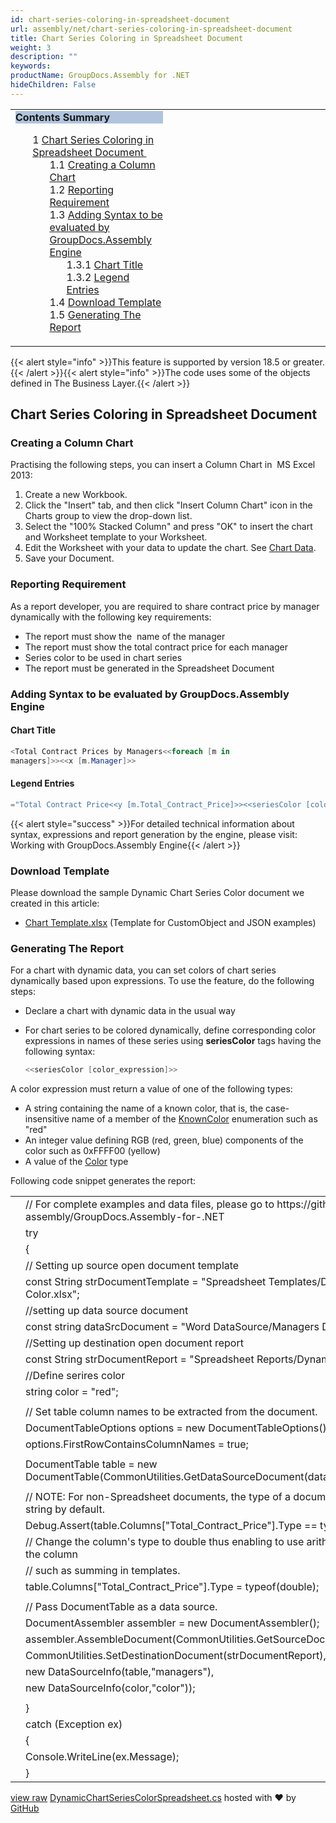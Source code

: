 ```yaml
---
id: chart-series-coloring-in-spreadsheet-document
url: assembly/net/chart-series-coloring-in-spreadsheet-document
title: Chart Series Coloring in Spreadsheet Document
weight: 3
description: ""
keywords: 
productName: GroupDocs.Assembly for .NET
hideChildren: False
---
```

<table class="sectionMacro" border="0" cellpadding="5" cellspacing="0" width="100%"><tbody><tr><td valign="top" width="50%"><div class="panel" style="border-top-width: 1px; border-right-width: 1px; border-bottom-width: 1px; border-left-width: 1px;"><div class="panelHeader" style="border-bottom-width: 1px; background-color: rgb(176, 196, 222);"><b>Contents Summary</b></div><div class="panelContent"><style type="text/css">div.rbtoc1590388625193 { padding-top: 0px; padding-right: 0px; padding-bottom: 0px; padding-left: 0px; }div.rbtoc1590388625193 ul { list-style-type: none; list-style-image: none; margin-left: 0px; }div.rbtoc1590388625193 li { margin-left: 0px; padding-left: 0px; }</style><div class="toc rbtoc1590388625193"><ul class="toc-indentation"><li><span class="TOCOutline">1</span> <a href="#ChartSeriesColoringinSpreadsheetDocument-ChartSeriesColoringinSpreadsheetDocument">Chart Series Coloring in Spreadsheet&nbsp;Document&nbsp;</a><ul class="toc-indentation"><li><span class="TOCOutline">1.1</span> <a href="#ChartSeriesColoringinSpreadsheetDocument-CreatingaColumnChart">Creating a Column Chart</a></li><li><span class="TOCOutline">1.2</span> <a href="#ChartSeriesColoringinSpreadsheetDocument-ReportingRequirement">Reporting Requirement</a></li><li><span class="TOCOutline">1.3</span> <a href="#ChartSeriesColoringinSpreadsheetDocument-AddingSyntaxtobeevaluatedbyGroupDocs.AssemblyEngine">Adding Syntax to be evaluated by GroupDocs.Assembly Engine</a><ul class="toc-indentation"><li><span class="TOCOutline">1.3.1</span> <a href="#ChartSeriesColoringinSpreadsheetDocument-ChartTitle">Chart Title</a></li><li><span class="TOCOutline">1.3.2</span> <a href="#ChartSeriesColoringinSpreadsheetDocument-LegendEntries">Legend Entries</a></li></ul></li><li><span class="TOCOutline">1.4</span> <a href="#ChartSeriesColoringinSpreadsheetDocument-DownloadTemplate">Download Template</a></li><li><span class="TOCOutline">1.5</span> <a href="#ChartSeriesColoringinSpreadsheetDocument-GeneratingTheReport">Generating The Report</a></li></ul></li></ul></div></div></div></td><td valign="top" width="15%">&nbsp;</td><td valign="top" width="35%">&nbsp;</td></tr></tbody></table>

{{< alert style="info" >}}This feature is supported by version 18.5 or greater.{{< /alert >}}{{< alert style="info" >}}The code uses some of the objects defined in The Business Layer.{{< /alert >}}

## Chart Series Coloring in Spreadsheet Document 

### Creating a Column Chart

Practising the following steps, you can insert a Column Chart in  MS Excel 2013:

1.  Create a new Workbook.
2.  Click the "Insert" tab, and then click "Insert Column Chart" icon in the Charts group to view the drop-down list.
3.  Select the "100% Stacked Column" and press "OK" to insert the chart and Worksheet template to your Worksheet.
4.  Edit the Worksheet with your data to update the chart. See [Chart Data](Chart%2BSeries%2BColoring%2Bin%2BSpreadsheet%2BDocument.html).
5.  Save your Document.  
      
    

### Reporting Requirement

As a report developer, you are required to share contract price by manager dynamically with the following key requirements:

*   The report must show the  name of the manager
*   The report must show the total contract price for each manager 
*   Series color to be used in chart series 
*   The report must be generated in the Spreadsheet Document

### Adding Syntax to be evaluated by GroupDocs.Assembly Engine

#### Chart Title

```csharp
<Total Contract Prices by Managers<<foreach [m in
managers]>><<x [m.Manager]>>

```

#### Legend Entries

```csharp
="Total Contract Price<<y [m.Total_Contract_Price]>><<seriesColor [color]>>"
```

{{< alert style="success" >}}For detailed technical information about syntax, expressions and report generation by the engine, please visit: Working with GroupDocs.Assembly Engine{{< /alert >}}

### Download Template

Please download the sample Dynamic Chart Series Color document we created in this article:

*   [Chart Template.xlsx](https://github.com/groupdocs-assembly/GroupDocs.Assembly-for-.NET/blob/master/Examples/Data/Source/Spreadsheet%20Templates/Dynamic%20Chart%20Series%20Color.xlsx) (Template for CustomObject and JSON examples) 

### Generating The Report

For a chart with dynamic data, you can set colors of chart series dynamically based upon expressions. To use the feature, do the following steps:

*   Declare a chart with dynamic data in the usual way
*   For chart series to be colored dynamically, define corresponding color expressions in names of these series using **seriesColor** tags having the following syntax:
    
    ```csharp
    <<seriesColor [color_expression]>>
    ```
    

A color expression must return a value of one of the following types:

*   A string containing the name of a known color, that is, the case-insensitive name of a member of the [KnownColor](https://msdn.microsoft.com/en-us/library/system.drawing.knowncolor(v=vs.110).aspx) enumeration such as "red"
*   An integer value defining RGB (red, green, blue) components of the color such as 0xFFFF00 (yellow)
*   A value of the [Color](http://msdn.microsoft.com/en-us/library/system.drawing.color(v=vs.110).aspx) type

Following code snippet generates the report:

<table class="highlight tab-size js-file-line-container" data-tab-size="8" data-paste-markdown-skip=""><tbody><tr><td id="file-dynamicchartseriescolorspreadsheet-cs-L1" class="blob-num js-line-number" data-line-number="1"></td><td id="file-dynamicchartseriescolorspreadsheet-cs-LC1" class="blob-code blob-code-inner js-file-line"><span class="pl-c"><span class="pl-c">//</span> For complete examples and data files, please go to https://github.com/groupdocs-assembly/GroupDocs.Assembly-for-.NET</span></td></tr><tr><td id="file-dynamicchartseriescolorspreadsheet-cs-L2" class="blob-num js-line-number" data-line-number="2"></td><td id="file-dynamicchartseriescolorspreadsheet-cs-LC2" class="blob-code blob-code-inner js-file-line"><span class="pl-k">try</span></td></tr><tr><td id="file-dynamicchartseriescolorspreadsheet-cs-L3" class="blob-num js-line-number" data-line-number="3"></td><td id="file-dynamicchartseriescolorspreadsheet-cs-LC3" class="blob-code blob-code-inner js-file-line">{</td></tr><tr><td id="file-dynamicchartseriescolorspreadsheet-cs-L4" class="blob-num js-line-number" data-line-number="4"></td><td id="file-dynamicchartseriescolorspreadsheet-cs-LC4" class="blob-code blob-code-inner js-file-line"><span class="pl-c"><span class="pl-c">//</span> Setting up source open document template</span></td></tr><tr><td id="file-dynamicchartseriescolorspreadsheet-cs-L5" class="blob-num js-line-number" data-line-number="5"></td><td id="file-dynamicchartseriescolorspreadsheet-cs-LC5" class="blob-code blob-code-inner js-file-line"><span class="pl-k">const</span> <span class="pl-en">String</span> <span class="pl-smi">strDocumentTemplate</span> <span class="pl-k">=</span> <span class="pl-s"><span class="pl-pds">"</span>Spreadsheet Templates/Dynamic Chart Series Color.xlsx<span class="pl-pds">"</span></span>;</td></tr><tr><td id="file-dynamicchartseriescolorspreadsheet-cs-L6" class="blob-num js-line-number" data-line-number="6"></td><td id="file-dynamicchartseriescolorspreadsheet-cs-LC6" class="blob-code blob-code-inner js-file-line"><span class="pl-c"><span class="pl-c">//</span>setting up data source document</span></td></tr><tr><td id="file-dynamicchartseriescolorspreadsheet-cs-L7" class="blob-num js-line-number" data-line-number="7"></td><td id="file-dynamicchartseriescolorspreadsheet-cs-LC7" class="blob-code blob-code-inner js-file-line"><span class="pl-k">const</span> <span class="pl-k">string</span> <span class="pl-smi">dataSrcDocument</span> <span class="pl-k">=</span> <span class="pl-s"><span class="pl-pds">"</span>Word DataSource/Managers Data.docx<span class="pl-pds">"</span></span>;</td></tr><tr><td id="file-dynamicchartseriescolorspreadsheet-cs-L8" class="blob-num js-line-number" data-line-number="8"></td><td id="file-dynamicchartseriescolorspreadsheet-cs-LC8" class="blob-code blob-code-inner js-file-line"><span class="pl-c"><span class="pl-c">//</span>Setting up destination open document report</span></td></tr><tr><td id="file-dynamicchartseriescolorspreadsheet-cs-L9" class="blob-num js-line-number" data-line-number="9"></td><td id="file-dynamicchartseriescolorspreadsheet-cs-LC9" class="blob-code blob-code-inner js-file-line"><span class="pl-k">const</span> <span class="pl-en">String</span> <span class="pl-smi">strDocumentReport</span> <span class="pl-k">=</span> <span class="pl-s"><span class="pl-pds">"</span>Spreadsheet Reports/Dynamic Chart Series Color.xlsx<span class="pl-pds">"</span></span>;</td></tr><tr><td id="file-dynamicchartseriescolorspreadsheet-cs-L10" class="blob-num js-line-number" data-line-number="10"></td><td id="file-dynamicchartseriescolorspreadsheet-cs-LC10" class="blob-code blob-code-inner js-file-line"><span class="pl-c"><span class="pl-c">//</span>Define serires color</span></td></tr><tr><td id="file-dynamicchartseriescolorspreadsheet-cs-L11" class="blob-num js-line-number" data-line-number="11"></td><td id="file-dynamicchartseriescolorspreadsheet-cs-LC11" class="blob-code blob-code-inner js-file-line"><span class="pl-k">string</span> <span class="pl-smi">color</span> <span class="pl-k">=</span> <span class="pl-s"><span class="pl-pds">"</span>red<span class="pl-pds">"</span></span>;</td></tr><tr><td id="file-dynamicchartseriescolorspreadsheet-cs-L12" class="blob-num js-line-number" data-line-number="12"></td><td id="file-dynamicchartseriescolorspreadsheet-cs-LC12" class="blob-code blob-code-inner js-file-line"></td></tr><tr><td id="file-dynamicchartseriescolorspreadsheet-cs-L13" class="blob-num js-line-number" data-line-number="13"></td><td id="file-dynamicchartseriescolorspreadsheet-cs-LC13" class="blob-code blob-code-inner js-file-line"><span class="pl-c"><span class="pl-c">//</span> Set table column names to be extracted from the document.</span></td></tr><tr><td id="file-dynamicchartseriescolorspreadsheet-cs-L14" class="blob-num js-line-number" data-line-number="14"></td><td id="file-dynamicchartseriescolorspreadsheet-cs-LC14" class="blob-code blob-code-inner js-file-line"><span class="pl-en">DocumentTableOptions</span> <span class="pl-smi">options</span> <span class="pl-k">=</span> <span class="pl-k">new</span> <span class="pl-en">DocumentTableOptions</span>();</td></tr><tr><td id="file-dynamicchartseriescolorspreadsheet-cs-L15" class="blob-num js-line-number" data-line-number="15"></td><td id="file-dynamicchartseriescolorspreadsheet-cs-LC15" class="blob-code blob-code-inner js-file-line"><span class="pl-smi">options</span>.<span class="pl-smi">FirstRowContainsColumnNames</span> <span class="pl-k">=</span> <span class="pl-c1">true</span>;</td></tr><tr><td id="file-dynamicchartseriescolorspreadsheet-cs-L16" class="blob-num js-line-number" data-line-number="16"></td><td id="file-dynamicchartseriescolorspreadsheet-cs-LC16" class="blob-code blob-code-inner js-file-line"></td></tr><tr><td id="file-dynamicchartseriescolorspreadsheet-cs-L17" class="blob-num js-line-number" data-line-number="17"></td><td id="file-dynamicchartseriescolorspreadsheet-cs-LC17" class="blob-code blob-code-inner js-file-line"><span class="pl-en">DocumentTable</span> <span class="pl-smi">table</span> <span class="pl-k">=</span> <span class="pl-k">new</span> <span class="pl-en">DocumentTable</span>(<span class="pl-smi">CommonUtilities</span>.<span class="pl-en">GetDataSourceDocument</span>(<span class="pl-smi">dataSrcDocument</span>), <span class="pl-c1">1</span>, <span class="pl-smi">options</span>);</td></tr><tr><td id="file-dynamicchartseriescolorspreadsheet-cs-L18" class="blob-num js-line-number" data-line-number="18"></td><td id="file-dynamicchartseriescolorspreadsheet-cs-LC18" class="blob-code blob-code-inner js-file-line"></td></tr><tr><td id="file-dynamicchartseriescolorspreadsheet-cs-L19" class="blob-num js-line-number" data-line-number="19"></td><td id="file-dynamicchartseriescolorspreadsheet-cs-LC19" class="blob-code blob-code-inner js-file-line"><span class="pl-c"><span class="pl-c">//</span> NOTE: For non-Spreadsheet documents, the type of a document table column is always string by default.</span></td></tr><tr><td id="file-dynamicchartseriescolorspreadsheet-cs-L20" class="blob-num js-line-number" data-line-number="20"></td><td id="file-dynamicchartseriescolorspreadsheet-cs-LC20" class="blob-code blob-code-inner js-file-line"><span class="pl-smi">Debug</span>.<span class="pl-en">Assert</span>(<span class="pl-smi">table</span>.<span class="pl-smi">Columns</span>[<span class="pl-s"><span class="pl-pds">"</span>Total_Contract_Price<span class="pl-pds">"</span></span>].<span class="pl-smi">Type</span> <span class="pl-k">==</span> <span class="pl-k">typeof</span>(<span class="pl-k">string</span>));</td></tr><tr><td id="file-dynamicchartseriescolorspreadsheet-cs-L21" class="blob-num js-line-number" data-line-number="21"></td><td id="file-dynamicchartseriescolorspreadsheet-cs-LC21" class="blob-code blob-code-inner js-file-line"><span class="pl-c"><span class="pl-c">//</span> Change the column's type to double thus enabling to use arithmetic operations on values of the column</span></td></tr><tr><td id="file-dynamicchartseriescolorspreadsheet-cs-L22" class="blob-num js-line-number" data-line-number="22"></td><td id="file-dynamicchartseriescolorspreadsheet-cs-LC22" class="blob-code blob-code-inner js-file-line"><span class="pl-c"><span class="pl-c">//</span> such as summing in templates.</span></td></tr><tr><td id="file-dynamicchartseriescolorspreadsheet-cs-L23" class="blob-num js-line-number" data-line-number="23"></td><td id="file-dynamicchartseriescolorspreadsheet-cs-LC23" class="blob-code blob-code-inner js-file-line"><span class="pl-smi">table</span>.<span class="pl-smi">Columns</span>[<span class="pl-s"><span class="pl-pds">"</span>Total_Contract_Price<span class="pl-pds">"</span></span>].<span class="pl-smi">Type</span> <span class="pl-k">=</span> <span class="pl-k">typeof</span>(<span class="pl-k">double</span>);</td></tr><tr><td id="file-dynamicchartseriescolorspreadsheet-cs-L24" class="blob-num js-line-number" data-line-number="24"></td><td id="file-dynamicchartseriescolorspreadsheet-cs-LC24" class="blob-code blob-code-inner js-file-line"></td></tr><tr><td id="file-dynamicchartseriescolorspreadsheet-cs-L25" class="blob-num js-line-number" data-line-number="25"></td><td id="file-dynamicchartseriescolorspreadsheet-cs-LC25" class="blob-code blob-code-inner js-file-line"><span class="pl-c"><span class="pl-c">//</span> Pass DocumentTable as a data source.</span></td></tr><tr><td id="file-dynamicchartseriescolorspreadsheet-cs-L26" class="blob-num js-line-number" data-line-number="26"></td><td id="file-dynamicchartseriescolorspreadsheet-cs-LC26" class="blob-code blob-code-inner js-file-line"><span class="pl-en">DocumentAssembler</span> <span class="pl-smi">assembler</span> <span class="pl-k">=</span> <span class="pl-k">new</span> <span class="pl-en">DocumentAssembler</span>();</td></tr><tr><td id="file-dynamicchartseriescolorspreadsheet-cs-L27" class="blob-num js-line-number" data-line-number="27"></td><td id="file-dynamicchartseriescolorspreadsheet-cs-LC27" class="blob-code blob-code-inner js-file-line"><span class="pl-smi">assembler</span>.<span class="pl-en">AssembleDocument</span>(<span class="pl-smi">CommonUtilities</span>.<span class="pl-en">GetSourceDocument</span>(<span class="pl-smi">strDocumentTemplate</span>),</td></tr><tr><td id="file-dynamicchartseriescolorspreadsheet-cs-L28" class="blob-num js-line-number" data-line-number="28"></td><td id="file-dynamicchartseriescolorspreadsheet-cs-LC28" class="blob-code blob-code-inner js-file-line"><span class="pl-smi">CommonUtilities</span>.<span class="pl-en">SetDestinationDocument</span>(<span class="pl-smi">strDocumentReport</span>),</td></tr><tr><td id="file-dynamicchartseriescolorspreadsheet-cs-L29" class="blob-num js-line-number" data-line-number="29"></td><td id="file-dynamicchartseriescolorspreadsheet-cs-LC29" class="blob-code blob-code-inner js-file-line"><span class="pl-k">new</span> <span class="pl-en">DataSourceInfo</span>(<span class="pl-smi">table</span>,<span class="pl-s"><span class="pl-pds">"</span>managers<span class="pl-pds">"</span></span>),</td></tr><tr><td id="file-dynamicchartseriescolorspreadsheet-cs-L30" class="blob-num js-line-number" data-line-number="30"></td><td id="file-dynamicchartseriescolorspreadsheet-cs-LC30" class="blob-code blob-code-inner js-file-line"><span class="pl-k">new</span> <span class="pl-en">DataSourceInfo</span>(<span class="pl-smi">color</span>,<span class="pl-s"><span class="pl-pds">"</span>color<span class="pl-pds">"</span></span>));</td></tr><tr><td id="file-dynamicchartseriescolorspreadsheet-cs-L31" class="blob-num js-line-number" data-line-number="31"></td><td id="file-dynamicchartseriescolorspreadsheet-cs-LC31" class="blob-code blob-code-inner js-file-line"></td></tr><tr><td id="file-dynamicchartseriescolorspreadsheet-cs-L32" class="blob-num js-line-number" data-line-number="32"></td><td id="file-dynamicchartseriescolorspreadsheet-cs-LC32" class="blob-code blob-code-inner js-file-line">}</td></tr><tr><td id="file-dynamicchartseriescolorspreadsheet-cs-L33" class="blob-num js-line-number" data-line-number="33"></td><td id="file-dynamicchartseriescolorspreadsheet-cs-LC33" class="blob-code blob-code-inner js-file-line"><span class="pl-k">catch</span> (<span class="pl-en">Exception</span> <span class="pl-smi">ex</span>)</td></tr><tr><td id="file-dynamicchartseriescolorspreadsheet-cs-L34" class="blob-num js-line-number" data-line-number="34"></td><td id="file-dynamicchartseriescolorspreadsheet-cs-LC34" class="blob-code blob-code-inner js-file-line">{</td></tr><tr><td id="file-dynamicchartseriescolorspreadsheet-cs-L35" class="blob-num js-line-number" data-line-number="35"></td><td id="file-dynamicchartseriescolorspreadsheet-cs-LC35" class="blob-code blob-code-inner js-file-line"><span class="pl-smi">Console</span>.<span class="pl-en">WriteLine</span>(<span class="pl-smi">ex</span>.<span class="pl-smi">Message</span>);</td></tr><tr><td id="file-dynamicchartseriescolorspreadsheet-cs-L36" class="blob-num js-line-number" data-line-number="36"></td><td id="file-dynamicchartseriescolorspreadsheet-cs-LC36" class="blob-code blob-code-inner js-file-line">}</td></tr></tbody></table>

[view raw](https://gist.github.com/GroupDocsGists/afd94fbab248943951d921344460fbb2/raw/71a8d8aa50420648fdb2bac8714b019b43d9ed68/DynamicChartSeriesColorSpreadsheet.cs) [DynamicChartSeriesColorSpreadsheet.cs](https://gist.github.com/GroupDocsGists/afd94fbab248943951d921344460fbb2#file-dynamicchartseriescolorspreadsheet-cs) hosted with ❤ by [GitHub](https://github.com)
